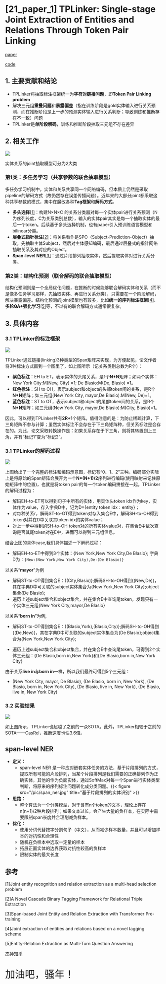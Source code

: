 # [21_paper_1] TPLinker: Single-stage Joint Extraction of Entities and Relations Through Token Pair Linking


[paper](https://arxiv.org/pdf/2010.13415.pdf)

[code](https://link.zhihu.com/?target=https%3A//github.com/131250208/TPlinker-joint-extraction)

## 1. 主要贡献和结论

- TPLinker将抽取标注框架统一为**字符对链接问题**，即**Token Pair Linking problem**
- 解决三元组**重叠问题**和**暴露偏差**（指在训练阶段是gold实体输入进行关系预测，而在推断阶段是上一步的预测实体输入进行关系判断；导致训练和推断存在不一致）问题
- TPLinker是**单阶段解码**，训练和推断阶段抽取三元组不存在差异

## 2. 相关工作

![](/pic/1/21-paper-1.jpg)

实体关系的joint抽取模型可分为2大类

### **第1类：多任务学习**（共享参数的联合抽取模型）

多任务学习机制中，实体和关系共享同一个网络编码，但本质上仍然是采取pipeline的解码方式（故仍然存在误差传播问题）。近年来的大部分joint都采取这种共享参数的模式，集中在魔改各种**Tag框架**和**解码方式**。

- **多头选择**[[1\]](https://www.sciencedirect.com/science/article/abs/pii/S095741741830455X?via%3Dihub)：构建N×N×C 的关系分类器对每一个实体pair进行关系预测（N为序列长度，C为关系类别总数），输入的实体pair其实是每一个抽取实体的最后一个token。后续基于多头选择机制，也有paper引入预训练语言模型和bilinear分类。
- **层叠式指针标注**[[2\]](https://arxiv.org/pdf/1909.03227.pdf)：将关系看作是SPO（Subject-Prediction-Object）抽取，先抽取主体Subject，然后对主体感知编码，最后通过层叠式的指针网络抽取关系及其对应的Object。
- **Span-level NER**[[3\]](https://arxiv.org/pdf/1909.07755.pdf)：通过片段排列抽取实体，然后提取实体对进行关系分类。

### **第2类：结构化预测**（联合解码的联合抽取模型）

结构化预测则是一个全局优化问题，在推断的时候能够联合解码实体和关系（而不是像多任务学习那样，先抽取实体、再进行关系分类），只需要在一个阶段解码，解决暴露偏差。结构化预测的joint模型也有较多，比如**统一的序列标注框架**[[4\]](https://zhuanlan.zhihu.com/p/274938894#ref_4)、**多轮QA+强化学习**[[5\]](https://zhuanlan.zhihu.com/p/274938894#ref_5)等，不过有的联合解码方式通常很复杂。

## 3. 具体内容

### 3.1 TPLinker的标注框架

![](/pic/1/21-paper-2.png)

TPLinker通过链接(linking)3种类型的Span矩阵来实现，为方便起见，论文作者将3种标注方式画到一个图里了，如上图所示（记关系类别总数为R个）：

- **紫色标注**：EH to ET，表示实体的头尾关系，是1个**N*N**矩阵；如两个实体：New York City:M(New, City) =1; De Blasio:M(De, Blasio) =1。
- **红色标注**：SH to OH，表示subject和object的头部token间的关系，是R个**N*N**矩阵；如三元组(New York City, mayor,De Blasio):M(New, De)=1。
- **蓝色标注**：ST to OT，表示subject和object的尾部token间的关系，是R个**N*N**矩阵；如三元组(New York City, mayor,De Blasio):M(City, Blasio)=1。

因此，可以得到TPLinker共有**2R+1**个矩阵。值得注意的是：为防止稀疏计算，下三角矩阵不参与计算；虽然实体标注不会存在于下三角矩阵种，但关系标注是会存在的。为此，论文采取转换操作是：如果关系存在于下三角，则将其转置到上三角，并有“标记1”变为“标记2”。

### 3.1 TPLinker的解码过程

![](/pic/1/21-paper-3.png)

上图给出了一个完整的标注和编码示意图，标记有“0、1、2”三种。编码部分实际上是将原始的Span矩阵会展开为一个**N*(N+1)/2**序列进行编码(使用映射来记住原始矩阵中的位置)，也就是将token pair的每一个token编码拼接在一起。TPLinker的解码过程为：

- 解码EH-to-ET可以得到句子中所有的实体，用实体头token idx作为key，实体作为value，存入字典D中，记为D={entity token idx：entity}；
- 对每种关系r，解码ST-to-OT得到token对存入集合E中，解码SH-to-OH得到token对并在D中关联其token idx的实体value；
- 对上一步中得到的SH-to-OH token对的所有实体value对，在集合E中依次查询是否其尾token对在E中，进而可以得到三元组信息。

结合上图的具体case,我们具体描述一下解码过程：

- 解码EH-to-ET中得到3个实体：{New York,New York City,De Blasio}; 字典D为：`{New:(New York,New York City),De:(De Blasio)}`

以关系“**mayor**”为例

- 解码ST-to-OT得到集合E：{(City,Blasio)};解码SH-to-OH得到{(New,De)}，其在字典D中可关联的subject实体集合为{New York,New York City};object集合{De Blasio};
- 遍历上述subject集合和object集合，并在集合E中查询尾token，发现只有一个实体三元组{New York City,mayor,De Blasio}

以关系“**born in**”为例,

- 解码ST-to-OT得到集合E：{(Blasio,York),(Blasio,City)};解码SH-to-OH得到{(De,New)}，其在字典D中可关联的subject实体集合为{De Blasio};object集合为{New York,New York City};

- 遍历上述subject集合和object集合，并在集合E中查询尾token，可得到2个实体三元组：{De Blasio,born in,New York}和{De Blasio,born in,New York City}

由于关系**live in**与**born in**一样，所以我们最终可得到5个三元组：

- (New York City, mayor, De Blasio), (De Blasio, born in, New York), (De Blasio, born in, New York City), (De Blasio, live in, New York), (De Blasio, live in, New York City)

### 3.2 实验结果

![](/pic/1/21-paper-4.png)

如上图所示，TPLinker也超越了之前的一众SOTA。此外，TPLinker相较于之前的SOTA——CasRel，推断速度也快3.6倍。

## span-level NER

- **定义：**
  - span-level NER 是一种应对嵌套实体任务的方法，基于片段排列的方式，提取所有可能的片段排列，当某个片段排列是我们需要的正确排列作为正确实体，其他的作为负面实体，通过SoftMax对每一个Span进行实体类型判断，将原来的序列标注问题转化成分类问题。{{< figure src="/pic/span_ner.jpg" title="基于片段排列的实体识别" >}}
- **思路：**
  - 整个算法为一个分类模型，对于含有n个token的文本，理论上存在n(n+1)/2种片段排列；如果文本过长，会产生大量的负样本，在实际中需要限制span长度并合理削减负样本。
- **优化：**
  - 使用分词代替按字分割句子（中文），从而减少样本数量，并且可以增加样本的对抗性和合理性
  - 随机在负样本中选取一定量的样本
  - 拓展正面实体的边界获取对抗性较高的负样本
  - 限制实体的最大长度

## 参考

[1]Joint entity recognition and relation extraction as a multi-head selection problem

[2]A Novel Cascade Binary Tagging Framework for Relational Triple Extraction

[3]Span-based Joint Entity and Relation Extraction with Transformer Pre-training

[4]Joint extraction of entities and relations based on a novel tagging scheme

[5]Entity-Relation Extraction as Multi-Turn Question Answering

[杰神知乎](https://zhuanlan.zhihu.com/p/346897151)

<br>
<font size="6">加油吧，骚年！</font>


